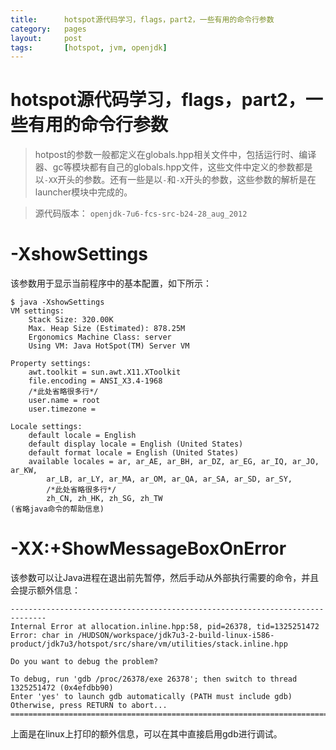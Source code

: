 ```yaml
---
title:      hotspot源代码学习，flags，part2，一些有用的命令行参数
category:   pages
layout:     post
tags:       [hotspot, jvm, openjdk]
---
```



hotspot源代码学习，flags，part2，一些有用的命令行参数
===================



>hotpost的参数一般都定义在globals.hpp相关文件中，包括运行时、编译器、gc等模块都有自己的globals.hpp文件，这些文件中定义的参数都是以`-XX`开头的参数。还有一些是以`-`和`-X`开头的参数，这些参数的解析是在launcher模块中完成的。

>源代码版本： `openjdk-7u6-fcs-src-b24-28_aug_2012`

# -XshowSettings

该参数用于显示当前程序中的基本配置，如下所示：

    $ java -XshowSettings
    VM settings:
        Stack Size: 320.00K
        Max. Heap Size (Estimated): 878.25M
        Ergonomics Machine Class: server
        Using VM: Java HotSpot(TM) Server VM
    
    Property settings:
        awt.toolkit = sun.awt.X11.XToolkit
        file.encoding = ANSI_X3.4-1968
        /*此处省略很多行*/
        user.name = root
        user.timezone = 
    
    Locale settings:
        default locale = English
        default display locale = English (United States)
        default format locale = English (United States)
        available locales = ar, ar_AE, ar_BH, ar_DZ, ar_EG, ar_IQ, ar_JO, ar_KW, 
            ar_LB, ar_LY, ar_MA, ar_OM, ar_QA, ar_SA, ar_SD, ar_SY, 
            /*此处省略很多行*/         
            zh_CN, zh_HK, zh_SG, zh_TW
    (省略java命令的帮助信息)

# -XX:+ShowMessageBoxOnError

该参数可以让Java进程在退出前先暂停，然后手动从外部执行需要的命令，并且会提示额外信息：

    ------------------------------------------------------------------------------
    Internal Error at allocation.inline.hpp:58, pid=26378, tid=1325251472
    Error: char in /HUDSON/workspace/jdk7u3-2-build-linux-i586-product/jdk7u3/hotspot/src/share/vm/utilities/stack.inline.hpp
    
    Do you want to debug the problem?
    
    To debug, run 'gdb /proc/26378/exe 26378'; then switch to thread 1325251472 (0x4efdbb90)
    Enter 'yes' to launch gdb automatically (PATH must include gdb)
    Otherwise, press RETURN to abort...
    ==============================================================================

上面是在linux上打印的额外信息，可以在其中直接启用gdb进行调试。
